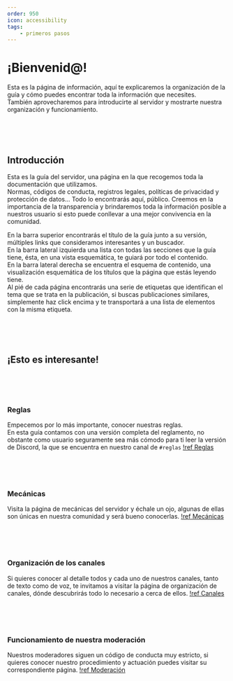 ```yaml
---
order: 950
icon: accessibility
tags:
    - primeros pasos
---
```


# ¡Bienvenid@!
Esta es la página de información, aquí te explicaremos la organización de la guía y cómo puedes encontrar toda la información que necesites.<br>
También aprovecharemos para introducirte al servidor y mostrarte nuestra organización y funcionamiento.


<br><br><br>

## Introducción

Esta es la guía del servidor, una página en la que recogemos toda la documentación que utilizamos.<br>
Normas, códigos de conducta, registros legales, políticas de privacidad y protección de datos... Todo lo encontrarás aquí, público. Creemos en la importancia de la transparencia y brindaremos toda la información posible a nuestros usuario si esto puede conllevar a una mejor convivencia en la comunidad.

En la barra superior encontrarás el título de la guía junto a su versión, múltiples links que consideramos interesantes y un buscador.<br>
En la barra lateral izquierda una lista con todas las secciones que la guía tiene, ésta, en una vista esquemática, te guiará por todo el contenido.<br>
En la barra lateral derecha se encuentra el esquema de contenido, una visualización esquemática de los títulos que la página que estás leyendo tiene.<br>
Al pié de cada página encontrarás una serie de etiquetas que identifican el tema que se trata en la publicación, si buscas publicaciones similares, simplemente haz click encima y te transportará a una lista de elementos con la misma etiqueta.

<br><br><br>

## ¡Esto es interesante!

<br><br><br>

### Reglas
Empecemos por lo más importante, conocer nuestras reglas.<br>
En esta guía contamos con una versión completa del reglamento, no obstante como usuario seguramente sea más cómodo para ti leer la versión de Discord, la que se encuentra en nuestro canal de `#reglas`
[!ref Reglas](../rules/)

<br><br><br>

### Mecánicas
Visita la página de mecánicas del servidor y échale un ojo, algunas de ellas son únicas en nuestra comunidad y será bueno conocerlas.
[!ref Mecánicas](../mechanics/)

<br><br><br>

### Organización de los canales
Si quieres conocer al detalle todos y cada uno de nuestros canales, tanto de texto como de voz, te invitamos a visitar la página de organización de canales, dónde descubrirás todo lo necesario a cerca de ellos.
[!ref Canales](../organization/channels/)

<br><br><br>

### Funcionamiento de nuestra moderación
Nuestros moderadores siguen un código de conducta muy estricto, si quieres conocer nuestro procedimiento y actuación puedes visitar su correspondiente página.
[!ref Moderación](../mod/)

<br><br><br>